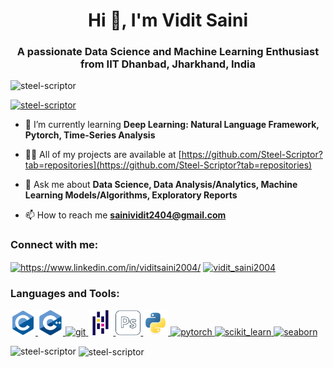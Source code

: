 <h1 align="center">Hi 👋, I'm Vidit Saini</h1>
<h3 align="center">A passionate Data Science and Machine Learning Enthusiast from IIT Dhanbad, Jharkhand, India</h3>

<p align="left"> <img src="https://komarev.com/ghpvc/?username=steel-scriptor&label=Profile%20views&color=0e75b6&style=flat" alt="steel-scriptor" /> </p>

<p align="left"> <a href="https://github.com/ryo-ma/github-profile-trophy"><img src="https://github-profile-trophy.vercel.app/?username=steel-scriptor" alt="steel-scriptor" /></a> </p>

- 🌱 I’m currently learning **Deep Learning: Natural Language Framework, Pytorch, Time-Series Analysis**

- 👨‍💻 All of my projects are available at [https://github.com/Steel-Scriptor?tab=repositories](https://github.com/Steel-Scriptor?tab=repositories)

- 💬 Ask me about **Data Science, Data Analysis/Analytics, Machine Learning Models/Algorithms, Exploratory Reports**

- 📫 How to reach me **sainividit2404@gmail.com**

<h3 align="left">Connect with me:</h3>
<p align="left">
<a href="https://www.linkedin.com/in/viditsaini2004/" target="blank"><img align="center" src="https://raw.githubusercontent.com/rahuldkjain/github-profile-readme-generator/master/src/images/icons/Social/linked-in-alt.svg" alt="https://www.linkedin.com/in/viditsaini2004/" height="30" width="40" /></a>
<a href="https://instagram.com/vidit_saini2004" target="blank"><img align="center" src="https://raw.githubusercontent.com/rahuldkjain/github-profile-readme-generator/master/src/images/icons/Social/instagram.svg" alt="vidit_saini2004" height="30" width="40" /></a>
</p>

<h3 align="left">Languages and Tools:</h3>
<p align="left"> <a href="https://www.cprogramming.com/" target="_blank" rel="noreferrer"> <img src="https://raw.githubusercontent.com/devicons/devicon/master/icons/c/c-original.svg" alt="c" width="40" height="40"/> </a> <a href="https://www.w3schools.com/cpp/" target="_blank" rel="noreferrer"> <img src="https://raw.githubusercontent.com/devicons/devicon/master/icons/cplusplus/cplusplus-original.svg" alt="cplusplus" width="40" height="40"/> </a> <a href="https://git-scm.com/" target="_blank" rel="noreferrer"> <img src="https://www.vectorlogo.zone/logos/git-scm/git-scm-icon.svg" alt="git" width="40" height="40"/> </a> <a href="https://pandas.pydata.org/" target="_blank" rel="noreferrer"> <img src="https://raw.githubusercontent.com/devicons/devicon/2ae2a900d2f041da66e950e4d48052658d850630/icons/pandas/pandas-original.svg" alt="pandas" width="40" height="40"/> </a> <a href="https://www.photoshop.com/en" target="_blank" rel="noreferrer"> <img src="https://raw.githubusercontent.com/devicons/devicon/master/icons/photoshop/photoshop-line.svg" alt="photoshop" width="40" height="40"/> </a> <a href="https://www.python.org" target="_blank" rel="noreferrer"> <img src="https://raw.githubusercontent.com/devicons/devicon/master/icons/python/python-original.svg" alt="python" width="40" height="40"/> </a> <a href="https://pytorch.org/" target="_blank" rel="noreferrer"> <img src="https://www.vectorlogo.zone/logos/pytorch/pytorch-icon.svg" alt="pytorch" width="40" height="40"/> </a> <a href="https://scikit-learn.org/" target="_blank" rel="noreferrer"> <img src="https://upload.wikimedia.org/wikipedia/commons/0/05/Scikit_learn_logo_small.svg" alt="scikit_learn" width="40" height="40"/> </a> <a href="https://seaborn.pydata.org/" target="_blank" rel="noreferrer"> <img src="https://seaborn.pydata.org/_images/logo-mark-lightbg.svg" alt="seaborn" width="40" height="40"/> </a> </p>

<p><img align="left" src="https://github-readme-stats.vercel.app/api/top-langs?username=steel-scriptor&show_icons=true&locale=en&layout=compact" alt="steel-scriptor" /></p>

<p>&nbsp;<img align="center" src="https://github-readme-stats.vercel.app/api?username=steel-scriptor&show_icons=true&locale=en" alt="steel-scriptor" /></p>
